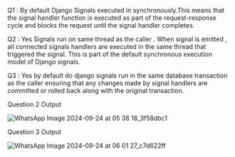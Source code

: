 Q1 : By default Django Signals executed in synchronously.This means that the signal handler function is executed as part of the request-response cycle and blocks the request until the signal handler completes.

Q2 : Yes Signals run on same thread as the caller . When signal is emitted , all connected signals handlers are executed in the same thread that triggered the signal. This is part of the default synchronous execution model of Django signals.

Q3 : Yes by default do django signals run in the same database transaction as the caller ensuring that any changes made by signal handlers are committed or rolled back along with the original transaction.


Question 2 
Output 

![WhatsApp Image 2024-09-24 at 05 38 18_3f58dbc1](https://github.com/user-attachments/assets/51278312-3058-476d-82e5-2635e01a0a2a)




Question 3
Output 

![WhatsApp Image 2024-09-24 at 06 01 27_c7d622ff](https://github.com/user-attachments/assets/3541bdcb-16d6-4a43-8686-8fa877e5be72)
